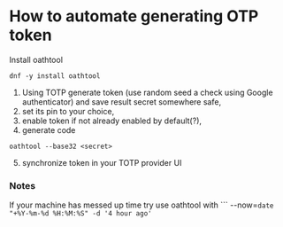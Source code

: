 # How to automate generating OTP token

Install oathtool
```
dnf -y install oathtool
```

1. Using TOTP generate token (use random seed a check using Google authenticator) and save result secret somewhere safe,
2. set its pin to your choice,
3. enable token if not already enabled by default(?),
4. generate code
```
oathtool --base32 <secret>
```
5. synchronize token in your TOTP provider UI

### Notes
If your machine has messed up time try use oathtool with ```
--now=`date "+%Y-%m-%d %H:%M:%S" -d '4 hour ago'`
``` or similar
